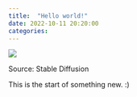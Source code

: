 ```yaml
---
title:  "Hello world!"
date: 2022-10-11 20:20:00
categories: 
---
```

<div class="post-image">
  <a href="/img/2022-10-13.png" target="_blank">
    <img src="/img/2022-10-13.png"/>
  </a>
  <p>Source: Stable Diffusion</p>
</div>

This is the start of something new. :)
<!--more-->
